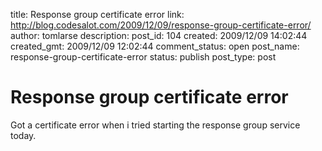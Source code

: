 title: Response group certificate error
link: http://blog.codesalot.com/2009/12/09/response-group-certificate-error/
author: tomlarse
description: 
post_id: 104
created: 2009/12/09 14:02:44
created_gmt: 2009/12/09 12:02:44
comment_status: open
post_name: response-group-certificate-error
status: publish
post_type: post

# Response group certificate error

Got a certificate error when i tried starting the response group service today.